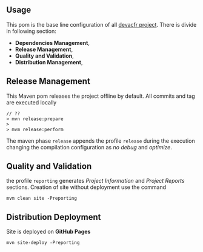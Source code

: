 ## Usage
 
This pom is the base line configuration of all [devacfr project][devacfr-project]. There is divide in following section:

* **Dependencies Management**,
* **Release Management**,
* **Quality and Validation**,
* **Distribution Management**,
 
## Release Management

This Maven pom releases the project offline by default. All commits and tag are executed locally

	// ??
	> mvn release:prepare
	> 
	> mvm release:perform 
	
The maven phase `release` appends the profile `release` during the execution changing the compilation configuration as *no debug* and *optimize*.

## Quality and Validation

the profile `reporting`  generates *Project Information* and *Project Reports*  sections.
Creation of site without deployment use the command

	mvm clean site -Preporting
	
## Distribution Deployment



Site is deployed on **GitHub Pages** 

	mvn site-deploy -Preporting	
	

[devacfr-project]: http://devacfr.github.io/